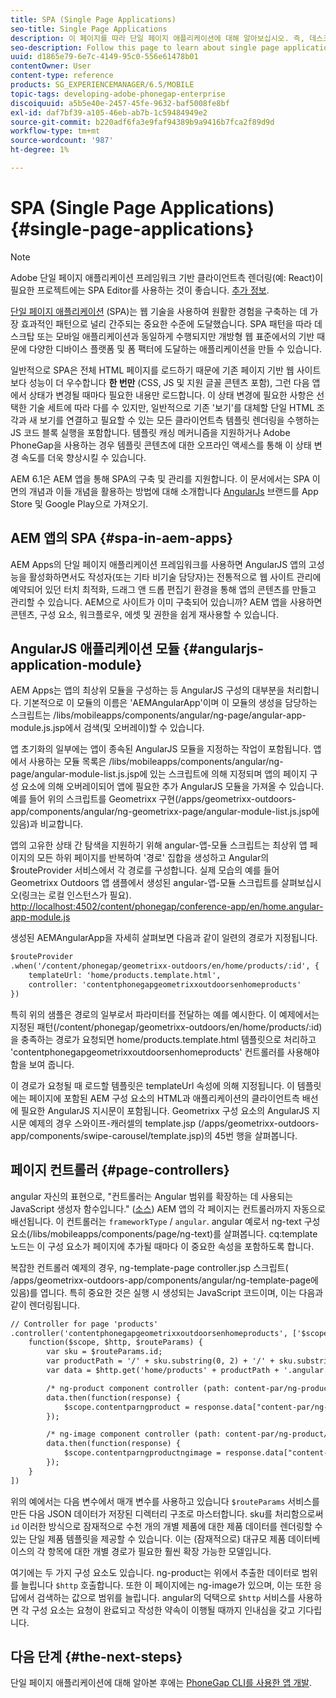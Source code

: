 ```yaml
---
title: SPA (Single Page Applications)
seo-title: Single Page Applications
description: 이 페이지를 따라 단일 페이지 애플리케이션에 대해 알아보십시오. 즉, 데스크탑 또는 모바일 애플리케이션과 동일하게 수행되는 애플리케이션을 만들 수 있습니다.
seo-description: Follow this page to learn about single page applications, that is, you can create an application that performs identically to a desktop or mobile application.
uuid: d1865e79-6e7c-4149-95c0-556e61478b01
contentOwner: User
content-type: reference
products: SG_EXPERIENCEMANAGER/6.5/MOBILE
topic-tags: developing-adobe-phonegap-enterprise
discoiquuid: a5b5e40e-2457-45fe-9632-baf5008fe8bf
exl-id: daf7bf39-a105-46eb-ab7b-1c59484949e2
source-git-commit: b220adf6fa3e9faf94389b9a9416b7fca2f89d9d
workflow-type: tm+mt
source-wordcount: '987'
ht-degree: 1%

---
```


# SPA (Single Page Applications){#single-page-applications}

>[!NOTE]
>
>Adobe 단일 페이지 애플리케이션 프레임워크 기반 클라이언트측 렌더링(예: React)이 필요한 프로젝트에는 SPA Editor를 사용하는 것이 좋습니다. [추가 정보](/help/sites-developing/spa-overview.md).

[단일 페이지 애플리케이션](https://en.wikipedia.org/wiki/Single-page_application) (SPA)는 웹 기술을 사용하여 원활한 경험을 구축하는 데 가장 효과적인 패턴으로 널리 간주되는 중요한 수준에 도달했습니다. SPA 패턴을 따라 데스크탑 또는 모바일 애플리케이션과 동일하게 수행되지만 개방형 웹 표준에서의 기반 때문에 다양한 디바이스 플랫폼 및 폼 팩터에 도달하는 애플리케이션을 만들 수 있습니다.

일반적으로 SPA은 전체 HTML 페이지를 로드하기 때문에 기존 페이지 기반 웹 사이트보다 성능이 더 우수합니다 **한 번만** (CSS, JS 및 지원 글꼴 콘텐츠 포함), 그런 다음 앱에서 상태가 변경될 때마다 필요한 내용만 로드합니다. 이 상태 변경에 필요한 사항은 선택한 기술 세트에 따라 다를 수 있지만, 일반적으로 기존 &#39;보기&#39;를 대체할 단일 HTML 조각과 새 보기를 연결하고 필요할 수 있는 모든 클라이언트측 템플릿 렌더링을 수행하는 JS 코드 블록 실행을 포함합니다. 템플릿 캐싱 메커니즘을 지원하거나 Adobe PhoneGap을 사용하는 경우 템플릿 콘텐츠에 대한 오프라인 액세스를 통해 이 상태 변경 속도를 더욱 향상시킬 수 있습니다.

AEM 6.1은 AEM 앱을 통해 SPA의 구축 및 관리를 지원합니다. 이 문서에서는 SPA 이면의 개념과 이들 개념을 활용하는 방법에 대해 소개합니다 [AngularJs](https://angularjs.org/) 브랜드를 App Store 및 Google Play으로 가져오기.

## AEM 앱의 SPA {#spa-in-aem-apps}

AEM Apps의 단일 페이지 애플리케이션 프레임워크를 사용하면 AngularJS 앱의 고성능을 활성화하면서도 작성자(또는 기타 비기술 담당자)는 전통적으로 웹 사이트 관리에 예약되어 있던 터치 최적화, 드래그 앤 드롭 편집기 환경을 통해 앱의 콘텐츠를 만들고 관리할 수 있습니다. AEM으로 사이트가 이미 구축되어 있습니까? AEM 앱을 사용하면 콘텐츠, 구성 요소, 워크플로우, 에셋 및 권한을 쉽게 재사용할 수 있습니다.

## AngularJS 애플리케이션 모듈 {#angularjs-application-module}

AEM Apps는 앱의 최상위 모듈을 구성하는 등 AngularJS 구성의 대부분을 처리합니다. 기본적으로 이 모듈의 이름은 &#39;AEMAngularApp&#39;이며 이 모듈의 생성을 담당하는 스크립트는 /libs/mobileapps/components/angular/ng-page/angular-app-module.js.jsp에서 검색(및 오버레이)할 수 있습니다.

앱 초기화의 일부에는 앱이 종속된 AngularJS 모듈을 지정하는 작업이 포함됩니다. 앱에서 사용하는 모듈 목록은 /libs/mobileapps/components/angular/ng-page/angular-module-list.js.jsp에 있는 스크립트에 의해 지정되며 앱의 페이지 구성 요소에 의해 오버레이되어 앱에 필요한 추가 AngularJS 모듈을 가져올 수 있습니다. 예를 들어 위의 스크립트를 Geometrixx 구현(/apps/geometrixx-outdoors-app/components/angular/ng-geometrixx-page/angular-module-list.js.jsp에 있음)과 비교합니다.

앱의 고유한 상태 간 탐색을 지원하기 위해 angular-앱-모듈 스크립트는 최상위 앱 페이지의 모든 하위 페이지를 반복하여 &#39;경로&#39; 집합을 생성하고 Angular의 $routeProvider 서비스에서 각 경로를 구성합니다. 실제 모습의 예를 들어 Geometrixx Outdoors 앱 샘플에서 생성된 angular-앱-모듈 스크립트를 살펴보십시오(링크는 로컬 인스턴스가 필요). [http://localhost:4502/content/phonegap/conference-app/en/home.angular-app-module.js](http://localhost:4502/content/phonegap/conference-app/en/home.angular-app-module.js)

생성된 AEMAngularApp을 자세히 살펴보면 다음과 같이 일련의 경로가 지정됩니다.

```xml
$routeProvider
.when('/content/phonegap/geometrixx-outdoors/en/home/products/:id', {
    templateUrl: 'home/products.template.html',
    controller: 'contentphonegapgeometrixxoutdoorsenhomeproducts'
})
```

특히 위의 샘플은 경로의 일부로서 파라미터를 전달하는 예를 예시한다. 이 예제에서는 지정된 패턴(/content/phonegap/geometrixx-outdoors/en/home/products/:id)을 충족하는 경로가 요청되면 home/products.template.html 템플릿으로 처리하고 &#39;contentphonegapgeometrixxoutdoorsenhomeproducts&#39; 컨트롤러를 사용해야 함을 보여 줍니다.

이 경로가 요청될 때 로드할 템플릿은 templateUrl 속성에 의해 지정됩니다. 이 템플릿에는 페이지에 포함된 AEM 구성 요소의 HTML과 애플리케이션의 클라이언트측 배선에 필요한 AngularJS 지시문이 포함됩니다. Geometrixx 구성 요소의 AngularJS 지시문 예제의 경우 스와이프-캐러셀의 template.jsp (/apps/geometrixx-outdoors-app/components/swipe-carousel/template.jsp)의 45번 행을 살펴봅니다.

## 페이지 컨트롤러 {#page-controllers}

angular 자신의 표현으로, &quot;컨트롤러는 Angular 범위를 확장하는 데 사용되는 JavaScript 생성자 함수입니다.&quot; ([소스](https://docs.angularjs.org/guide/controller)) AEM 앱의 각 페이지는 컨트롤러까지 자동으로 배선됩니다. 이 컨트롤러는 `frameworkType` / `angular`. angular 예로서 ng-text 구성 요소(/libs/mobileapps/components/page/ng-text)를 살펴봅니다. cq:template 노드는 이 구성 요소가 페이지에 추가될 때마다 이 중요한 속성을 포함하도록 합니다.

복잡한 컨트롤러 예제의 경우, ng-template-page controller.jsp 스크립트( /apps/geometrixx-outdoors-app/components/angular/ng-template-page에 있음)를 엽니다. 특히 중요한 것은 실행 시 생성되는 JavaScript 코드이며, 이는 다음과 같이 렌더링됩니다.

```xml
// Controller for page 'products'
.controller('contentphonegapgeometrixxoutdoorsenhomeproducts', ['$scope', '$http', '$routeParams',
    function($scope, $http, $routeParams) {
        var sku = $routeParams.id;
        var productPath = '/' + sku.substring(0, 2) + '/' + sku.substring(0, 4) + '/' + sku;
        var data = $http.get('home/products' + productPath + '.angular.json' + cacheKiller);

        /* ng-product component controller (path: content-par/ng-product) */
        data.then(function(response) {
            $scope.contentparngproduct = response.data["content-par/ng-product"].items;
        });

        /* ng-image component controller (path: content-par/ng-product/ng-image) */
        data.then(function(response) {
            $scope.contentparngproductngimage = response.data["content-par/ng-product/ng-image"].items;
        });
    }
])
```

위의 예에서는 다음 변수에서 매개 변수를 사용하고 있습니다 `$routeParams` 서비스를 만든 다음 JSON 데이터가 저장된 디렉터리 구조로 마스터합니다. sku를 처리함으로써 `id` 이러한 방식으로 잠재적으로 수천 개의 개별 제품에 대한 제품 데이터를 렌더링할 수 있는 단일 제품 템플릿을 제공할 수 있습니다. 이는 (잠재적으로) 대규모 제품 데이터베이스의 각 항목에 대한 개별 경로가 필요한 훨씬 확장 가능한 모델입니다.

여기에는 두 가지 구성 요소도 있습니다. ng-product는 위에서 추출한 데이터로 범위를 늘립니다 `$http` 호출합니다. 또한 이 페이지에는 ng-image가 있으며, 이는 또한 응답에서 검색하는 값으로 범위를 늘립니다. angular의 덕택으로 `$http` 서비스를 사용하면 각 구성 요소는 요청이 완료되고 작성한 약속이 이행될 때까지 인내심을 갖고 기다립니다.

## 다음 단계 {#the-next-steps}

단일 페이지 애플리케이션에 대해 알아본 후에는 [PhoneGap CLI를 사용한 앱 개발](/help/mobile/phonegap-apps-pg-cli.md).
